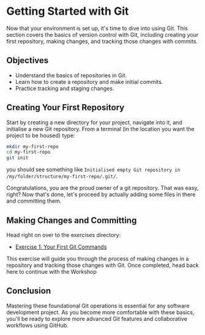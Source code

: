 # Getting Started with Git

Now that your environment is set up, it's time to dive into using Git. This section covers the basics of version control with Git, including creating your first repository, making changes, and tracking those changes with commits.

## Objectives

- Understand the basics of repositories in Git.
- Learn how to create a repository and make initial commits.
- Practice tracking and staging changes.

## Creating Your First Repository

Start by creating a new directory for your project, navigate into it, and initialise a new Git repository. From a terminal (in the location you want the project to be housed) type:

```bash
mkdir my-first-repo
cd my-first-repo
git init
```
you should see something like `Initialised empty Git repository in /my/folder/structure/my-first-repo/.git/`.

Congratulations, you are the proud owner of a git repository. That was easy, right? Now that's done, let's proceed by actually adding some files in there and committing them.

## Making Changes and Committing

Head right on over to the exercises directory:

 - [Exercise 1: Your First Git Commands](./exercises/exercise-1.md)

This exercise will guide you through the process of making changes in a repository and tracking those changes with Git. Once completed, head back here to continue with the Workshop

## Conclusion

Mastering these foundational Git operations is essential for any software development project. As you become more comfortable with these basics, you'll be ready to explore more advanced Git features and collaborative workflows using GitHub.
